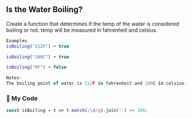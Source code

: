 ## Is the Water Boiling?

Create a function that determines if the temp of the water is considered boiling or not. temp will be measured in fahrenheit and celsius.
```js
Examples
isBoiling("212F") ➞ true

isBoiling("100C") ➞ true

isBoiling("0F") ➞ false

Notes:
The boiling point of water is 212F in fahrenheit and 100C in celsius.
```
### :jack_o_lantern: My Code
```js
const isBoiling = t => t.match(/\d/g).join('') >= 100; 
```
